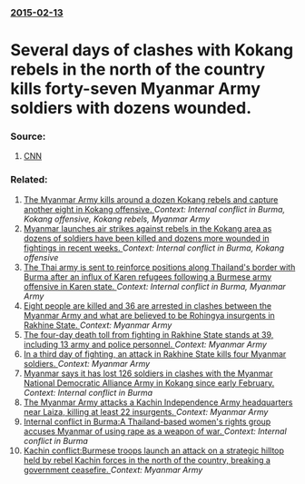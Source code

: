 ### [2015-02-13](/news/2015/02/13/index.md)

# Several days of clashes with Kokang rebels in the north of the country kills forty-seven Myanmar Army soldiers with dozens wounded. 




### Source:

1. [CNN](http://edition.cnn.com/2015/02/12/asia/myanmar-violence/index.html)

### Related:

1. [The Myanmar Army kills around a dozen Kokang rebels and capture another eight in Kokang offensive. ](/news/2015/02/15/the-myanmar-army-kills-around-a-dozen-kokang-rebels-and-capture-another-eight-in-kokang-offensive.md) _Context: Internal conflict in Burma, Kokang offensive, Kokang rebels, Myanmar Army_
2. [Myanmar launches air strikes against rebels in the Kokang area as dozens of soldiers have been killed and dozens more wounded in fightings in recent weeks. ](/news/2015/02/14/myanmar-launches-air-strikes-against-rebels-in-the-kokang-area-as-dozens-of-soldiers-have-been-killed-and-dozens-more-wounded-in-fightings-i.md) _Context: Internal conflict in Burma, Kokang offensive_
3. [ The Thai army is sent to reinforce positions along Thailand's border with Burma after an influx of Karen refugees following a Burmese army offensive in Karen state. ](/news/2009/06/10/the-thai-army-is-sent-to-reinforce-positions-along-thailand-s-border-with-burma-after-an-influx-of-karen-refugees-following-a-burmese-army.md) _Context: Internal conflict in Burma, Myanmar Army_
4. [Eight people are killed and 36 are arrested in clashes between the Myanmar Army and what are believed to be Rohingya insurgents in Rakhine State. ](/news/2016/11/13/eight-people-are-killed-and-36-are-arrested-in-clashes-between-the-myanmar-army-and-what-are-believed-to-be-rohingya-insurgents-in-rakhine-s.md) _Context: Myanmar Army_
5. [The four-day death toll from fighting in Rakhine State stands at 39, including 13 army and police personnel. ](/news/2016/10/12/the-four-day-death-toll-from-fighting-in-rakhine-state-stands-at-39-including-13-army-and-police-personnel.md) _Context: Myanmar Army_
6. [In a third day of fighting, an attack in Rakhine State kills four Myanmar soldiers. ](/news/2016/10/11/in-a-third-day-of-fighting-an-attack-in-rakhine-state-kills-four-myanmar-soldiers.md) _Context: Myanmar Army_
7. [Myanmar says it has lost 126 soldiers in clashes with the Myanmar National Democratic Alliance Army in Kokang since early February. ](/news/2015/04/19/myanmar-says-it-has-lost-126-soldiers-in-clashes-with-the-myanmar-national-democratic-alliance-army-in-kokang-since-early-february.md) _Context: Internal conflict in Burma_
8. [The Myanmar Army attacks a Kachin Independence Army headquarters near Laiza, killing at least 22 insurgents. ](/news/2014/11/19/the-myanmar-army-attacks-a-kachin-independence-army-headquarters-near-laiza-killing-at-least-22-insurgents.md) _Context: Myanmar Army_
9. [Internal conflict in Burma:A Thailand-based women's rights group accuses Myanmar of using rape as a weapon of war. ](/news/2014/01/15/internal-conflict-in-burma-pa-thailand-based-women-s-rights-group-accuses-myanmar-of-using-rape-as-a-weapon-of-war.md) _Context: Internal conflict in Burma_
10. [Kachin conflict:Burmese troops launch an attack on a strategic hilltop held by rebel Kachin forces in the north of the country, breaking a government ceasefire. ](/news/2013/01/20/kachin-conflict-pburmese-troops-launch-an-attack-on-a-strategic-hilltop-held-by-rebel-kachin-forces-in-the-north-of-the-country-breaking-a.md) _Context: Myanmar Army_
